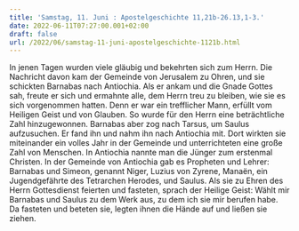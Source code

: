 ```yaml
---
title: 'Samstag, 11. Juni : Apostelgeschichte 11,21b-26.13,1-3.'
date: 2022-06-11T07:27:00.001+02:00
draft: false
url: /2022/06/samstag-11-juni-apostelgeschichte-1121b.html
---
```


In jenen Tagen wurden viele gläubig und bekehrten sich zum Herrn. Die Nachricht davon kam der Gemeinde von Jerusalem zu Ohren, und sie schickten Barnabas nach Antiochia. Als er ankam und die Gnade Gottes sah, freute er sich und ermahnte alle, dem Herrn treu zu bleiben, wie sie es sich vorgenommen hatten. Denn er war ein trefflicher Mann, erfüllt vom Heiligen Geist und von Glauben. So wurde für den Herrn eine beträchtliche Zahl hinzugewonnen. Barnabas aber zog nach Tarsus, um Saulus aufzusuchen. Er fand ihn und nahm ihn nach Antiochia mit. Dort wirkten sie miteinander ein volles Jahr in der Gemeinde und unterrichteten eine große Zahl von Menschen. In Antiochia nannte man die Jünger zum erstenmal Christen. In der Gemeinde von Antiochia gab es Propheten und Lehrer: Barnabas und Simeon, genannt Niger, Luzius von Zyrene, Manaën, ein Jugendgefährte des Tetrarchen Herodes, und Saulus. Als sie zu Ehren des Herrn Gottesdienst feierten und fasteten, sprach der Heilige Geist: Wählt mir Barnabas und Saulus zu dem Werk aus, zu dem ich sie mir berufen habe. Da fasteten und beteten sie, legten ihnen die Hände auf und ließen sie ziehen.